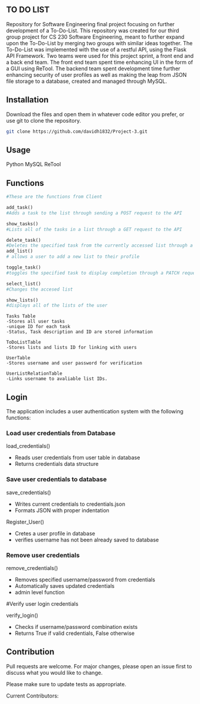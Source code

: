 ## TO DO LIST

Repository for Software Engineering final project focusing on further development of a To-Do-List. This repository was created for our third group project for CS 230 Software Engineering, meant to further expand upon the To-Do-List by merging two groups with similar ideas together. The To-Do-List was implemented with the use of a restful API, using the Flask API Framework. Two teams were used for this project sprint, a front end and a back end team. The front end team spent time enhancing UI in the form of a GUI using ReTool. The backend team spent development time further enhancing security of user profiles as well as making the leap from JSON file storage to a database, created and managed through MySQL.

## Installation
Download the files and open them in whatever code editor you prefer, or use git to clone the repository.
```bash
git clone https://github.com/davidh1832/Project-3.git
```

## Usage
Python
MySQL
ReTool

## Functions
```python
#These are the functions from Client

add_task()
#Adds a task to the list through sending a POST request to the API

show_tasks()
#Lists all of the tasks in a list through a GET request to the API

delete_task()
#Deletes the specified task from the currently accessed list through a DELETE request to the API
add_list()
# allows a user to add a new list to their profile

toggle_task()
#toggles the specified task to display completion through a PATCH request to the API

select_list()
#Changes the accesed list

show_lists()
#displays all of the lists of the user


```
```MySQL
Tasks Table
-Stores all user tasks
-unique ID for each task
-Status, Task description and ID are stored information

ToDoListTable
-Stores lists and lists ID for linking with users

UserTable
-Stores username and user password for verification

UserListRelationTable
-Links username to avaliable list IDs.
```


## Login
The application includes a user authentication system with the following functions:

### Load user credentials from Database

load_credentials()
- Reads user credentials from user table in database
- Returns credentials data structure


### Save user credentials to database 

save_credentials()
- Writes current credentials to credentials.json
- Formats JSON with proper indentation

Register_User()
- Cretes a user profile in database
- verifies username has not been already saved to database



### Remove user credentials

remove_credentials() 
- Removes specified username/password from credentials
- Automatically saves updated credentials
- admin level function

#Verify user login credentials

verify_login()
- Checks if username/password combination exists
- Returns True if valid credentials, False otherwise



## Contribution
Pull requests are welcome. For major changes, please open an issue first
to discuss what you would like to change.

Please make sure to update tests as appropriate.

Current Contributors: 
  
